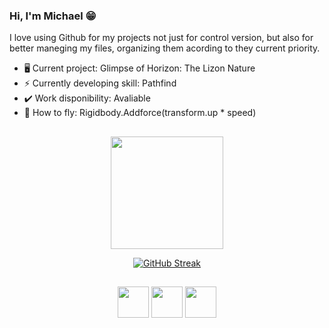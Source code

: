 ### Hi, I'm Michael 😁

I love using Github for my projects not just for control version, but also for better maneging my files, organizing them acording to they current priority.

- 🖥️ Current project: Glimpse of Horizon: The Lizon Nature
- ⚡ Currently developing skill: Pathfind
- ✔️ Work disponibility: Avaliable
- 🍃 How to fly: Rigidbody.Addforce(transform.up * speed)

##

<div align="center">

  
  <img height="180em" src="https://github-readme-stats.vercel.app/api?username=michael2603&show_icons=true&theme=tokyonight&include_all_commits=false&count_private=false&hide=stars&title_color=8339b2&text_color=fafafa&bg_color=181818"/>
  
  [![GitHub Streak](https://streak-stats.demolab.com?user=michael2603&theme=tokyonight&border=323232&background=181818&currStreakLabel=FAFAFA&currStreakNum=FAFAFA&stroke=FAFAFA&ring=AA4AE7&fire=AA4AE7&sideNums=AA4AE7&sideLabels=AA4AE7&dates=08CEFF)](https://git.io/streak-stats)

</div>

##

<div align="center">
  <img height="50em" width="50em" src="https://cdn.jsdelivr.net/gh/devicons/devicon/icons/unity/unity-original-wordmark.svg" />
  <img height="50em" width="50em" src="https://cdn.jsdelivr.net/gh/devicons/devicon/icons/csharp/csharp-plain.svg" />
  <img height="50em" width="50em" src="https://cdn.jsdelivr.net/gh/devicons/devicon/icons/python/python-original.svg" />
</div>
